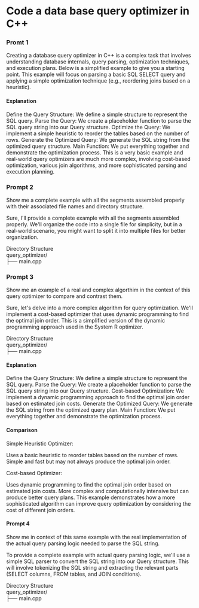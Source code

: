 
# Code a data base query optimizer in C++

### Promt 1

Creating a database query optimizer in C++ is a complex task that involves understanding database internals, query parsing, optimization techniques, and execution plans. Below is a simplified example to give you a starting point. This example will focus on parsing a basic SQL SELECT query and applying a simple optimization technique (e.g., reordering joins based on a heuristic).

#### Explanation  
Define the Query Structure: We define a simple structure to represent the SQL query.
Parse the Query: We create a placeholder function to parse the SQL query string into our Query structure.
Optimize the Query: We implement a simple heuristic to reorder the tables based on the number of rows.
Generate the Optimized Query: We generate the SQL string from the optimized query structure.
Main Function: We put everything together and demonstrate the optimization process.
This is a very basic example and real-world query optimizers are much more complex, involving cost-based optimization, various join algorithms, and more sophisticated parsing and execution planning.

### Prompt 2  

Show me a complete example with all the segments assembled properly with their associated file names and directory structure. 

Sure, I'll provide a complete example with all the segments assembled properly. We'll organize the code into a single file for simplicity, but in a real-world scenario, you might want to split it into multiple files for better organization. 

Directory Structure  
query_optimizer/  
        ├── main.cpp


### Prompt 3  

Show me an example of a real and complex algorthim in the context of this query optimizer to compare and contrast them.

Sure, let's delve into a more complex algorithm for query optimization. We'll implement a cost-based optimizer that uses dynamic programming to find the optimal join order. This is a simplified version of the dynamic programming approach used in the System R optimizer.

Directory Structure  
query_optimizer/  
    ├── main.cpp


#### Explanation  

Define the Query Structure: We define a simple structure to represent the SQL query.
Parse the Query: We create a placeholder function to parse the SQL query string into our Query structure.
Cost-based Optimization: We implement a dynamic programming approach to find the optimal join order based on estimated join costs.
Generate the Optimized Query: We generate the SQL string from the optimized query plan.
Main Function: We put everything together and demonstrate the optimization process. 

#### Comparison  
Simple Heuristic Optimizer:

Uses a basic heuristic to reorder tables based on the number of rows.
Simple and fast but may not always produce the optimal join order.

Cost-based Optimizer:

Uses dynamic programming to find the optimal join order based on estimated join costs.
More complex and computationally intensive but can produce better query plans.
This example demonstrates how a more sophisticated algorithm can improve query optimization by considering the cost of different join orders.

#### Prompt 4  

Show me in context of this same example with the real implementation of the actual query parsing logic needed to parse the SQL string.

To provide a complete example with actual query parsing logic, we'll use a simple SQL parser to convert the SQL string into our Query structure. This will involve tokenizing the SQL string and extracting the relevant parts (SELECT columns, FROM tables, and JOIN conditions).

Directory Structure  
query_optimizer/  
    ├── main.cpp





